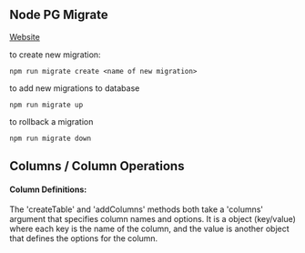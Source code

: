 ## Node PG Migrate
[Website](https://salsita.github.io/node-pg-migrate/#/)

to create new migration:

 `npm run migrate create <name of new migration>`

to add new migrations to database

`npm run migrate up`

to rollback a migration

`npm run migrate down`

## Columns / Column Operations

#### Column Definitions:


The 'createTable' and 'addColumns' methods both take a 'columns' argument that specifies column names and options. It is a object (key/value) where each key is the name of the column, and the value is another object that defines the options for the column.